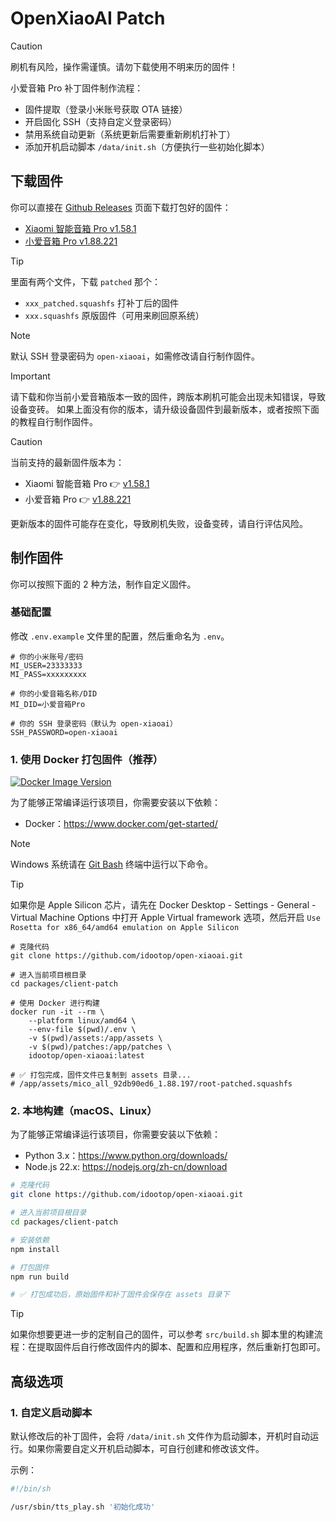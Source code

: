 # OpenXiaoAI Patch

> [!CAUTION]
> 刷机有风险，操作需谨慎。请勿下载使用不明来历的固件！

小爱音箱 Pro 补丁固件制作流程：

- 固件提取（登录小米账号获取 OTA 链接）
- 开启固化 SSH（支持自定义登录密码）
- 禁用系统自动更新（系统更新后需要重新刷机打补丁）
- 添加开机启动脚本 `/data/init.sh`（方便执行一些初始化脚本）

## 下载固件

你可以直接在 [Github Releases](https://github.com/idootop/open-xiaoai/releases) 页面下载打包好的固件：

- [Xiaomi 智能音箱 Pro v1.58.1](https://github.com/idootop/open-xiaoai/releases/tag/OH2P_1.58.1)
- [小爱音箱 Pro v1.88.221](https://github.com/idootop/open-xiaoai/releases/tag/LX06_1.88.221)

> [!TIP]
> 里面有两个文件，下载 `patched` 那个：
>
> - `xxx_patched.squashfs` 打补丁后的固件
> - `xxx.squashfs` 原版固件（可用来刷回原系统）

> [!NOTE]
> 默认 SSH 登录密码为 `open-xiaoai`，如需修改请自行制作固件。

> [!IMPORTANT]
> 请下载和你当前小爱音箱版本一致的固件，跨版本刷机可能会出现未知错误，导致设备变砖。
> 如果上面没有你的版本，请升级设备固件到最新版本，或者按照下面的教程自行制作固件。

> [!CAUTION]
> 当前支持的最新固件版本为：
>
> - Xiaomi 智能音箱 Pro 👉 [v1.58.1](https://github.com/idootop/open-xiaoai/releases/tag/OH2P_1.58.1)
> - 小爱音箱 Pro 👉 [v1.88.221](https://github.com/idootop/open-xiaoai/releases/tag/LX06_1.88.221)
>
> 更新版本的固件可能存在变化，导致刷机失败，设备变砖，请自行评估风险。

## 制作固件

你可以按照下面的 2 种方法，制作自定义固件。

### 基础配置

修改 `.env.example` 文件里的配置，然后重命名为 `.env`。

```shell
# 你的小米账号/密码
MI_USER=23333333
MI_PASS=xxxxxxxxx

# 你的小爱音箱名称/DID
MI_DID=小爱音箱Pro

# 你的 SSH 登录密码（默认为 open-xiaoai）
SSH_PASSWORD=open-xiaoai
```

### 1. 使用 Docker 打包固件（推荐）

[![Docker Image Version](https://img.shields.io/docker/v/idootop/open-xiaoai?color=%23086DCD&label=docker%20image)](https://hub.docker.com/r/idootop/open-xiaoai)

为了能够正常编译运行该项目，你需要安装以下依赖：

- Docker：https://www.docker.com/get-started/

> [!NOTE]
> Windows 系统请在 [Git Bash](https://git-scm.com/downloads) 终端中运行以下命令。

> [!TIP]
> 如果你是 Apple Silicon 芯片，请先在 Docker Desktop - Settings - General - Virtual Machine Options 中打开 Apple Virtual framework 选项，然后开启 `Use Rosetta for x86_64/amd64 emulation on Apple Silicon`

```shell
# 克隆代码
git clone https://github.com/idootop/open-xiaoai.git

# 进入当前项目根目录
cd packages/client-patch

# 使用 Docker 进行构建
docker run -it --rm \
    --platform linux/amd64 \
    --env-file $(pwd)/.env \
    -v $(pwd)/assets:/app/assets \
    -v $(pwd)/patches:/app/patches \
    idootop/open-xiaoai:latest

# ✅ 打包完成，固件文件已复制到 assets 目录...
# /app/assets/mico_all_92db90ed6_1.88.197/root-patched.squashfs
```

### 2. 本地构建（macOS、Linux）

为了能够正常编译运行该项目，你需要安装以下依赖：

- Python 3.x：https://www.python.org/downloads/
- Node.js 22.x: https://nodejs.org/zh-cn/download

```bash
# 克隆代码
git clone https://github.com/idootop/open-xiaoai.git

# 进入当前项目根目录
cd packages/client-patch

# 安装依赖
npm install

# 打包固件
npm run build

# ✅ 打包成功后，原始固件和补丁固件会保存在 assets 目录下
```

> [!TIP]
> 如果你想要更进一步的定制自己的固件，可以参考 `src/build.sh` 脚本里的构建流程：在提取固件后自行修改固件内的脚本、配置和应用程序，然后重新打包即可。

## 高级选项

### 1. 自定义启动脚本

默认修改后的补丁固件，会将 `/data/init.sh` 文件作为启动脚本，开机时自动运行。如果你需要自定义开机启动脚本，可自行创建和修改该文件。

示例：

```bash
#!/bin/sh

/usr/sbin/tts_play.sh '初始化成功'
```
